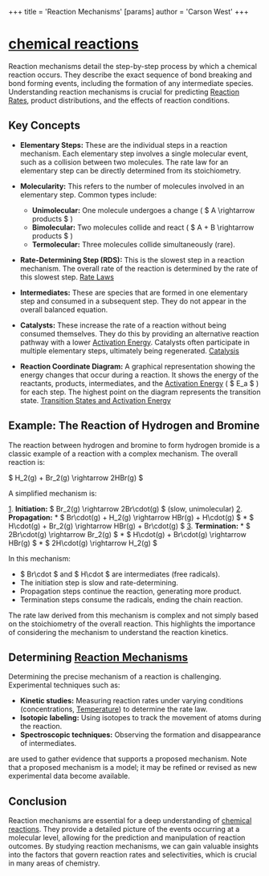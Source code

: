 +++
 title = 'Reaction Mechanisms'
[params]
	author = 'Carson West'
+++
# [chemical reactions](./../chemical-reactions/)
Reaction mechanisms detail the step-by-step process by which a chemical reaction occurs.  They describe the exact sequence of bond breaking and bond forming events, including the formation of any intermediate species. Understanding reaction mechanisms is crucial for predicting [Reaction Rates](./../reaction-rates/), product distributions, and the effects of reaction conditions.

## Key Concepts

* **Elementary Steps:** These are the individual steps in a reaction mechanism. Each elementary step involves a single molecular event, such as a collision between two molecules.  The rate law for an elementary step can be directly determined from its stoichiometry.

* **Molecularity:** This refers to the number of molecules involved in an elementary step.  Common types include:
    * **Unimolecular:** One molecule undergoes a change ( $ A \rightarrow products $ )
    * **Bimolecular:** Two molecules collide and react ( $ A + B \rightarrow products $ )
    * **Termolecular:** Three molecules collide simultaneously (rare).

* **Rate-Determining Step (RDS):** This is the slowest step in a reaction mechanism. The overall rate of the reaction is determined by the rate of this slowest step. [Rate Laws](./../rate-laws/)

* **Intermediates:** These are species that are formed in one elementary step and consumed in a subsequent step. They do not appear in the overall balanced equation.

* **Catalysts:** These increase the rate of a reaction without being consumed themselves. They do this by providing an alternative reaction pathway with a lower [Activation Energy](./../activation-energy/).  Catalysts often participate in multiple elementary steps, ultimately being regenerated. [Catalysis](./../catalysis/)

* **Reaction Coordinate Diagram:** A graphical representation showing the energy changes that occur during a reaction. It shows the energy of the reactants, products, intermediates, and the [Activation Energy](./../activation-energy/) ( $ E_a $ ) for each step.  The highest point on the diagram represents the transition state. [Transition States and Activation Energy](./../transition-states-and-activation-energy/)


## Example: The Reaction of Hydrogen and Bromine

The reaction between hydrogen and bromine to form hydrogen bromide is a classic example of a reaction with a complex mechanism.  The overall reaction is:

 $ H_2(g) + Br_2(g) \rightarrow 2HBr(g) $ 

A simplified mechanism is:

[1](./../1/). **Initiation:**  $ Br_2(g) \rightarrow 2Br\cdot(g) $  (slow, unimolecular)
[2](./../2/). **Propagation:**
    *  $ Br\cdot(g) + H_2(g) \rightarrow HBr(g) + H\cdot(g) $ 
    *  $ H\cdot(g) + Br_2(g) \rightarrow HBr(g) + Br\cdot(g) $ 
[3](./../3/). **Termination:**
    *  $ 2Br\cdot(g) \rightarrow Br_2(g) $ 
    *  $ H\cdot(g) + Br\cdot(g) \rightarrow HBr(g) $ 
    *  $ 2H\cdot(g) \rightarrow H_2(g) $ 


In this mechanism:

*  $ Br\cdot $  and  $ H\cdot $  are intermediates (free radicals).
* The initiation step is slow and rate-determining.
* Propagation steps continue the reaction, generating more product.
* Termination steps consume the radicals, ending the chain reaction.

The rate law derived from this mechanism is complex and not simply based on the stoichiometry of the overall reaction. This highlights the importance of considering the mechanism to understand the reaction kinetics.


##  Determining [Reaction Mechanisms](./../reaction-mechanisms/) 
Determining the precise mechanism of a reaction is challenging.  Experimental techniques such as:

* **Kinetic studies:** Measuring reaction rates under varying conditions (concentrations, [Temperature](./../temperature/)) to determine the rate law.
* **Isotopic labeling:** Using isotopes to track the movement of atoms during the reaction.
* **Spectroscopic techniques:** Observing the formation and disappearance of intermediates.

are used to gather evidence that supports a proposed mechanism.  Note that a proposed mechanism is a model; it may be refined or revised as new experimental data become available.


## Conclusion

Reaction mechanisms are essential for a deep understanding of [chemical reactions](./../chemical-reactions/). They provide a detailed picture of the events occurring at a molecular level, allowing for the prediction and manipulation of reaction outcomes.  By studying reaction mechanisms, we can gain valuable insights into the factors that govern reaction rates and selectivities, which is crucial in many areas of chemistry.
